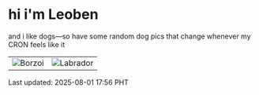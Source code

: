 # hi i'm Leoben

and i like dogs—so have some random dog pics that change whenever my CRON feels like it

|  |  |
|--------|----------|
| ![Borzoi](https://random-dog-vercel.vercel.app/api/random-borzoi?v=1754042161) | ![Labrador](https://random-dog-vercel.vercel.app/api/random-labrador?v=1754042161) |

Last updated: 2025-08-01 17:56 PHT
